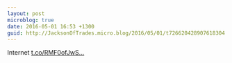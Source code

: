 ```yaml
---
layout: post
microblog: true
date: 2016-05-01 16:53 +1300
guid: http://JacksonOfTrades.micro.blog/2016/05/01/t726620428907618304.html
---
```

Internet [t.co/RMF0ofJwS...](https://t.co/RMF0ofJwSp)
